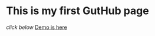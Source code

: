 # This is my first GutHub page
*click below*
<a href="https://simke021.github.io/5thjuly-template/" target="_blank">Demo is here</a>

